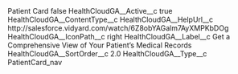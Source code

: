 <?xml version="1.0" encoding="UTF-8"?>
<CustomMetadata xmlns="http://soap.sforce.com/2006/04/metadata" xmlns:xsi="http://www.w3.org/2001/XMLSchema-instance" xmlns:xsd="http://www.w3.org/2001/XMLSchema">
    <label>Patient Card</label>
    <protected>false</protected>
    <values>
        <field>HealthCloudGA__Active__c</field>
        <value xsi:type="xsd:boolean">true</value>
    </values>
    <values>
        <field>HealthCloudGA__ContentType__c</field>
        <value xsi:nil="true"/>
    </values>
    <values>
        <field>HealthCloudGA__HelpUrl__c</field>
        <value xsi:type="xsd:string">http://salesforce.vidyard.com/watch/6Z8obYAGalm7AyXMPKbDOg</value>
    </values>
    <values>
        <field>HealthCloudGA__IconPath__c</field>
        <value xsi:type="xsd:string">right</value>
    </values>
    <values>
        <field>HealthCloudGA__Label__c</field>
        <value xsi:type="xsd:string">Get a Comprehensive View of Your Patient’s Medical Records</value>
    </values>
    <values>
        <field>HealthCloudGA__SortOrder__c</field>
        <value xsi:type="xsd:double">2.0</value>
    </values>
    <values>
        <field>HealthCloudGA__Type__c</field>
        <value xsi:type="xsd:string">PatientCard_nav</value>
    </values>
</CustomMetadata>
